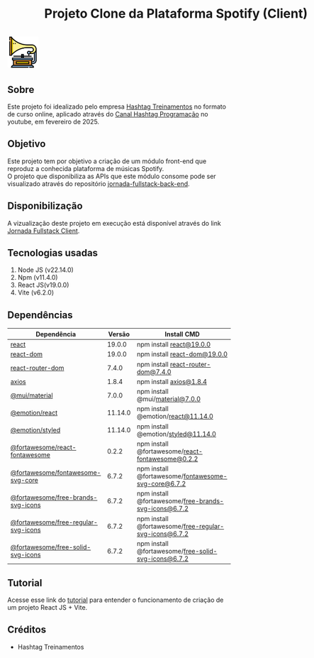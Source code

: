 # <img src="./src/assets/images/gramofone_512x512.png" alt="Logo Spotify" style="width:70px"/>&nbsp;&nbsp;<span style="position:absolute; top:20px;">Projeto Clone da Plataforma Spotify (Client)</span>

## Sobre

Este projeto foi idealizado pelo empresa [Hashtag Treinamentos](https://www.hashtagtreinamentos.com/) no formato de curso online, aplicado através do [Canal Hashtag Programação]() no youtube, em fevereiro de 2025.

## Objetivo

Este projeto tem por objetivo a criação de um módulo front-end que reproduz a conhecida plataforma de músicas Spotify.<br/>
O projeto que disponibiliza as APIs que este módulo consome pode ser visualizado através do repositório [jornada-fullstack-back-end](https://github.com/dimas-flj/jornada-fullstack-back-end/).

## Disponibilização

A vizualização deste projeto em execução está disponível através do link [Jornada Fullstack Client](https://jornada-fullstack-client.onrender.com/).

## Tecnologias usadas

<ol>
  <li>
    <a href="https://nodejs.org/pt/blog/release/v22.14.0" style="text-decoration:none">Node JS (v22.14.0)</a>
  </li>
  <li>
    <a href="https://nodejs.org/pt/blog/release/v11.4.0" style="text-decoration:none">Npm (v11.4.0)</a>
  </li>
  <li>
    <a href="https://react.dev/blog/2024/12/05/react-19" style="text-decoration:none">React JS(v19.0.0)</a>
  </li>
  <li>
    <a href="https://www.npmjs.com/package/vite/v/6.2.0" style="text-decoration:none">Vite (v6.2.0)</a>
  </li>
</ol>

## Dependências

| Dependência                                                                                              | Versão  | Install CMD                                           |
| -------------------------------------------------------------------------------------------------------- | ------- | ----------------------------------------------------- |
| [react](https://react.dev/blog/2024/12/05/react-19)                                                      | 19.0.0  | npm install react@19.0.0                              |
| [react-dom](https://www.npmjs.com/package/react-dom/v/19.0.0-beta-26f2496093-20240514)                   | 19.0.0  | npm install react-dom@19.0.0                          |
| [react-router-dom](https://www.npmjs.com/package/react-router-dom/v/7.4.0)                               | 7.4.0   | npm install react-router-dom@7.4.0                    |
| [axios](https://www.npmjs.com/package/axios/v/1.8.4)                                                     | 1.8.4   | npm install axios@1.8.4                               |
| [@mui/material](https://www.npmjs.com/package/@mui/material)                                             | 7.0.0   | npm install @mui/material@7.0.0                       |
| [@emotion/react](https://www.npmjs.com/package/@emotion/react?activeTab=versions)                        | 11.14.0 | npm install @emotion/react@11.14.0                    |
| [@emotion/styled](https://www.npmjs.com/package/@emotion/styled)                                         | 11.14.0 | npm install @emotion/styled@11.14.0                   |
| [@fortawesome/react-fontawesome](https://www.npmjs.com/package/@fortawesome/react-fontawesome)           | 0.2.2   | npm install @fortawesome/react-fontawesome@0.2.2      |
| [@fortawesome/fontawesome-svg-core](https://www.npmjs.com/package/@fortawesome/fontawesome-svg-core)     | 6.7.2   | npm install @fortawesome/fontawesome-svg-core@6.7.2   |
| [@fortawesome/free-brands-svg-icons](https://www.npmjs.com/package/@fortawesome/free-brands-svg-icons)   | 6.7.2   | npm install @fortawesome/free-brands-svg-icons@6.7.2  |
| [@fortawesome/free-regular-svg-icons](https://www.npmjs.com/package/@fortawesome/free-regular-svg-icons) | 6.7.2   | npm install @fortawesome/free-regular-svg-icons@6.7.2 |
| [@fortawesome/free-solid-svg-icons](http://npmjs.com/package/@fortawesome/free-solid-svg-icons)          | 6.7.2   | npm install @fortawesome/free-solid-svg-icons@6.7.2   |

## Tutorial

Acesse esse link do [tutorial](https://vite.dev/guide/) para entender o funcionamento de criação de um projeto React JS + Vite.

## Créditos

<ul>
  <li>
  <a style="text-decoration:none;" href="https://www.hashtagtreinamentos.com/" target="_blank">Hashtag Treinamentos</a>
  </li>
</ul>
